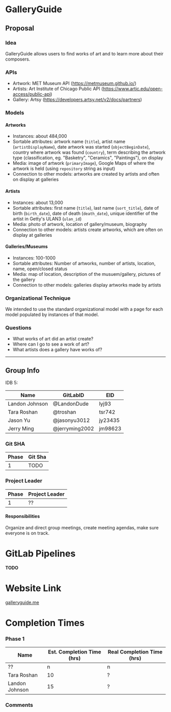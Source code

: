# GalleryGuide

## Proposal
### Idea
GalleryGuide allows users to find works of art and to learn more about their composers.

### APIs
- Artwork: MET Museum API (https://metmuseum.github.io/)
- Artists: Art Institute of Chicago Public API (https://www.artic.edu/open-access/public-api)
- Gallery: Artsy (https://developers.artsy.net/v2/docs/partners)

### Models
#### Artworks
- Instances: about 484,000
- Sortable attributes: artwork name (`title`), artist name (`artistDisplayName`), date artwork was started (`objectBeginDate`), country where artwork was found (`country`), term describing the artwork type (classification, eg. "Basketry", "Ceramics", "Paintings"), on display
- Media: image of artwork (`primaryImage`), Google Maps of where the artwork is held (using `repository` string as input)
- Connection to other models: artworks are created by artists and often on display at galleries

#### Artists
- Instances: about 13,000
- Sortable attributes: first name (`title`), last name (`sort_title`), date of birth (`birth_date`), date of death (`death_date`), unique identifier of the artist in Getty's ULAN3 (`ulan_id`)
- Media: photo of artwork, location of gallery/museum, biography
- Connection to other models: artists create artworks, which are often on display at galleries

#### Galleries/Museums
- Instances: 100-1000
- Sortable attributes: Number of artworks, number of artists, location, name, open/closed status
- Media: map of location, description of the musuem/gallery, pictures of the gallery
- Connection to other models: galleries display artworks made by artists

### Organizational Technique
We intended to use the standard organizational model with a page for each model populated by instances of that model.

### Questions
- What works of art did an artist create?
- Where can I go to see a work of art?
- What artists does a gallery have works of?

---

## Group Info
IDB 5:

| Name             | GitLabID         | EID     |
| ---------------- | ---------------- | ------- |
| Landon Johnson   | @LandonDude      | lyj93   |
| Tara Roshan      | @troshan         | tsr742  |
| Jason Yu         | @jasonyu3012     | jy23435 |
| Jerry Ming       | @jerryming2002   | jm98623 |

### Git SHA

| Phase | Git Sha                                  |
| ----- | ---------------------------------------- |
| 1     | TODO                                     |

### Project Leader

| Phase | Project Leader   |
| ----- | ---------------- |
| 1     | ??               |

#### Responsibilities

Organize and direct group meetings, create meeting agendas, make sure everyone is on track.

# GitLab Pipelines

**TODO**

# Website Link
[galleryguide.me](galleryguide.me)

# Completion Times
### Phase 1

| Name             | Est. Completion Time (hrs) | Real Completion Time (hrs) |
| ---------------- | -------------------------- | -------------------------- |
| ??               | n                          | n                          |
| Tara Roshan      | 10                         | ?                          |
| Landon Johnson   | 15                         | ?                          | 

### Comments



